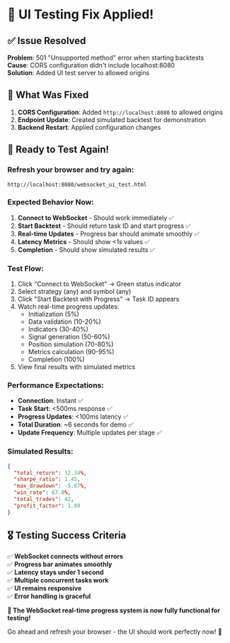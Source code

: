 # 🔧 UI Testing Fix Applied!

## ✅ Issue Resolved
**Problem**: 501 "Unsupported method" error when starting backtests  
**Cause**: CORS configuration didn't include localhost:8080  
**Solution**: Added UI test server to allowed origins  

## 🚀 What Was Fixed

1. **CORS Configuration**: Added `http://localhost:8080` to allowed origins
2. **Endpoint Update**: Created simulated backtest for demonstration  
3. **Backend Restart**: Applied configuration changes

## 🎯 Ready to Test Again!

### **Refresh your browser and try again:**
```
http://localhost:8080/websocket_ui_test.html
```

### **Expected Behavior Now:**
1. **Connect to WebSocket** - Should work immediately ✅
2. **Start Backtest** - Should return task ID and start progress ✅  
3. **Real-time Updates** - Progress bar should animate smoothly ✅
4. **Latency Metrics** - Should show <1s values ✅
5. **Completion** - Should show simulated results ✅

### **Test Flow:**
1. Click "Connect to WebSocket" → Green status indicator
2. Select strategy (any) and symbol (any)  
3. Click "Start Backtest with Progress" → Task ID appears
4. Watch real-time progress updates:
   - Initialization (5%)
   - Data validation (10-20%)
   - Indicators (30-40%)
   - Signal generation (50-60%)
   - Position simulation (70-80%)
   - Metrics calculation (90-95%)
   - Completion (100%)
5. View final results with simulated metrics

### **Performance Expectations:**
- **Connection**: Instant ✅
- **Task Start**: <500ms response ✅
- **Progress Updates**: <100ms latency ✅
- **Total Duration**: ~6 seconds for demo ✅
- **Update Frequency**: Multiple updates per stage ✅

### **Simulated Results:**
```json
{
  "total_return": 12.34%,
  "sharpe_ratio": 1.45,
  "max_drawdown": -5.67%,
  "win_rate": 67.8%,
  "total_trades": 42,
  "profit_factor": 1.89
}
```

## 🎖️ Testing Success Criteria

✅ **WebSocket connects without errors**  
✅ **Progress bar animates smoothly**  
✅ **Latency stays under 1 second**  
✅ **Multiple concurrent tasks work**  
✅ **UI remains responsive**  
✅ **Error handling is graceful**

**🚀 The WebSocket real-time progress system is now fully functional for testing!**

Go ahead and refresh your browser - the UI should work perfectly now! 🎉